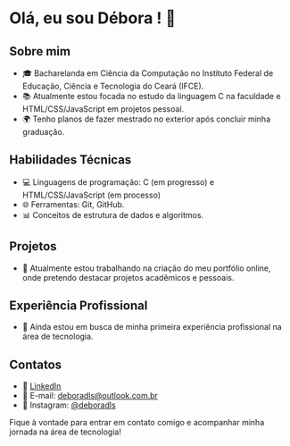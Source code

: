 # Olá, eu sou Débora ! 👋

## Sobre mim
- 🎓 Bacharelanda em Ciência da Computação no Instituto Federal de Educação, Ciência e Tecnologia do Ceará (IFCE).
- 📚 Atualmente estou focada no estudo da linguagem C na faculdade e HTML/CSS/JavaScript em projetos pessoal.
- 🌍 Tenho planos de fazer mestrado no exterior após concluir minha graduação.

## Habilidades Técnicas
- 💻 Linguagens de programação: C (em progresso) e HTML/CSS/JavaScript (em processo)
- 🌐 Ferramentas: Git, GitHub.
- 📊 Conceitos de estrutura de dados e algoritmos.

## Projetos
- 🚧 Atualmente estou trabalhando na criação do meu portfólio online, onde pretendo destacar projetos acadêmicos e pessoais.

## Experiência Profissional
- 🚀 Ainda estou em busca de minha primeira experiência profissional na área de tecnologia.

## Contatos
- 🔗 [LinkedIn](https://www.linkedin.com/in/deboradls/)
- 📧 E-mail: deboradls@outlook.com.br
- 📸 Instagram: [@deboradls](https://www.instagram.com/deboradls/)

Fique à vontade para entrar em contato comigo e acompanhar minha jornada na área de tecnologia!

